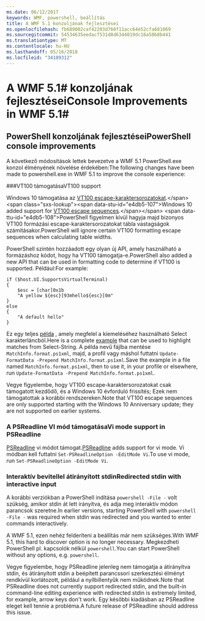 ```yaml
---
ms.date: 06/12/2017
keywords: WMF, powershell, beállítás
title: A WMF 5.1 konzoljának fejlesztései
ms.openlocfilehash: fb689002caf42203d760f11acc64e52cfa681069
ms.sourcegitcommit: 54534635eedacf531d8d6344019dc16a50b8b441
ms.translationtype: MT
ms.contentlocale: hu-HU
ms.lasthandoff: 05/16/2018
ms.locfileid: "34189312"
---
```

# <a name="console-improvements-in-wmf-51"></a><span data-ttu-id="e4db5-103">A WMF 5.1# konzoljának fejlesztései</span><span class="sxs-lookup"><span data-stu-id="e4db5-103">Console Improvements in WMF 5.1#</span></span>

## <a name="powershell-console-improvements"></a><span data-ttu-id="e4db5-104">PowerShell konzoljának fejlesztései</span><span class="sxs-lookup"><span data-stu-id="e4db5-104">PowerShell console improvements</span></span>

<span data-ttu-id="e4db5-105">A következő módosítások lettek bevezetve a WMF 5.1 PowerShell.exe konzol élményének növelése érdekében:</span><span class="sxs-lookup"><span data-stu-id="e4db5-105">The following changes have been made to powershell.exe in WMF 5.1 to improve the console experience:</span></span>

###<a name="vt100-support"></a><span data-ttu-id="e4db5-106">VT100 támogatása</span><span class="sxs-lookup"><span data-stu-id="e4db5-106">VT100 support</span></span>

<span data-ttu-id="e4db5-107">Windows 10 támogatása az [VT100 escape-karaktersorozatokat](https://msdn.microsoft.com/en-us/library/windows/desktop/mt638032(v=vs.85).aspx).</span><span class="sxs-lookup"><span data-stu-id="e4db5-107">Windows 10 added support for [VT100 escape sequences](https://msdn.microsoft.com/en-us/library/windows/desktop/mt638032(v=vs.85).aspx).</span></span>
<span data-ttu-id="e4db5-108">PowerShell figyelmen kívül hagyja majd bizonyos VT100 formázási escape-karaktersorozatokat tábla vastagságok számításakor.</span><span class="sxs-lookup"><span data-stu-id="e4db5-108">PowerShell will ignore certain VT100 formatting escape sequences when calculating table widths.</span></span>

<span data-ttu-id="e4db5-109">PowerShell szintén hozzáadott egy olyan új API, amely használható a formázáshoz kódot, hogy ha VT100 támogatja-e.</span><span class="sxs-lookup"><span data-stu-id="e4db5-109">PowerShell also added a new API that can be used in formatting code to determine if VT100 is supported.</span></span>
<span data-ttu-id="e4db5-110">Például:</span><span class="sxs-lookup"><span data-stu-id="e4db5-110">For example:</span></span>

```
if ($host.UI.SupportsVirtualTerminal)
{
    $esc = [char]0x1b
    "A yellow ${esc}[93mhello${esc}[0m"
}
else
{
    "A default hello"
}
```
<span data-ttu-id="e4db5-111">Ez egy teljes [példa](https://gist.github.com/lzybkr/dcb973dccd54900b67783c48083c28f7) , amely megfelel a kiemeléséhez használható Select karakterláncból.</span><span class="sxs-lookup"><span data-stu-id="e4db5-111">Here is a complete [example](https://gist.github.com/lzybkr/dcb973dccd54900b67783c48083c28f7) that can be used to highlight matches from Select-String.</span></span>
<span data-ttu-id="e4db5-112">A példa nevű fájlba mentése `MatchInfo.format.ps1xml`, majd, a profil vagy máshol futtatni `Update-FormatData -Prepend MatchInfo.format.ps1xml`.</span><span class="sxs-lookup"><span data-stu-id="e4db5-112">Save the example in a file named `MatchInfo.format.ps1xml`, then to use it, in your profile or elsewhere, run `Update-FormatData -Prepend MatchInfo.format.ps1xml`.</span></span>

<span data-ttu-id="e4db5-113">Vegye figyelembe, hogy VT100 escape-karaktersorozatokat csak támogatott kezdődő, és a Windows 10 évforduló frissítés; Ezek nem támogatottak a korábbi rendszereken.</span><span class="sxs-lookup"><span data-stu-id="e4db5-113">Note that VT100 escape sequences are only supported starting with the Windows 10 Anniversary update; they are not supported on earlier systems.</span></span>

### <a name="vi-mode-support-in-psreadline"></a><span data-ttu-id="e4db5-114">A PSReadline VI mód támogatása</span><span class="sxs-lookup"><span data-stu-id="e4db5-114">Vi mode support in PSReadline</span></span>

<span data-ttu-id="e4db5-115">[PSReadline](https://github.com/lzybkr/PSReadLine) vi módot támogat.</span><span class="sxs-lookup"><span data-stu-id="e4db5-115">[PSReadline](https://github.com/lzybkr/PSReadLine) adds support for vi mode.</span></span> <span data-ttu-id="e4db5-116">Vi módban kell futtatni `Set-PSReadlineOption -EditMode Vi`.</span><span class="sxs-lookup"><span data-stu-id="e4db5-116">To use vi mode, run `Set-PSReadlineOption -EditMode Vi`.</span></span>

### <a name="redirected-stdin-with-interactive-input"></a><span data-ttu-id="e4db5-117">Interaktív bevitellel átirányított stdin</span><span class="sxs-lookup"><span data-stu-id="e4db5-117">Redirected stdin with interactive input</span></span>

<span data-ttu-id="e4db5-118">A korábbi verziókban a PowerShell indítása `powershell -File -` volt szükség, amikor stdin át lett irányítva, és adja meg interaktív módon parancsok szeretne.</span><span class="sxs-lookup"><span data-stu-id="e4db5-118">In earlier versions, starting PowerShell with `powershell -File -` was required when stdin was redirected and you wanted to enter commands interactively.</span></span>

<span data-ttu-id="e4db5-119">A WMF 5.1, ezen nehéz felderíteni a beállítás már nem szükséges.</span><span class="sxs-lookup"><span data-stu-id="e4db5-119">With WMF 5.1, this hard to discover option is no longer necessary.</span></span>
<span data-ttu-id="e4db5-120">Megkezdheti PowerShell pl. kapcsolók nélkül `powershell`.</span><span class="sxs-lookup"><span data-stu-id="e4db5-120">You can start PowerShell without any options, e.g. `powershell`.</span></span>

<span data-ttu-id="e4db5-121">Vegye figyelembe, hogy PSReadline jelenleg nem támogatja a átirányítva stdin, és átirányított stdin a beépített parancssori szerkesztési élményt rendkívül korlátozott, például a nyílbillentyűk nem működnek.</span><span class="sxs-lookup"><span data-stu-id="e4db5-121">Note that PSReadline does not currently support redirected stdin, and the built-in command-line editing experience with redirected stdin is extremely limited, for example, arrow keys don't work.</span></span>
<span data-ttu-id="e4db5-122">Egy későbbi kiadásban az PSReadline eleget kell tennie a probléma.</span><span class="sxs-lookup"><span data-stu-id="e4db5-122">A future release of PSReadline should address this issue.</span></span>
